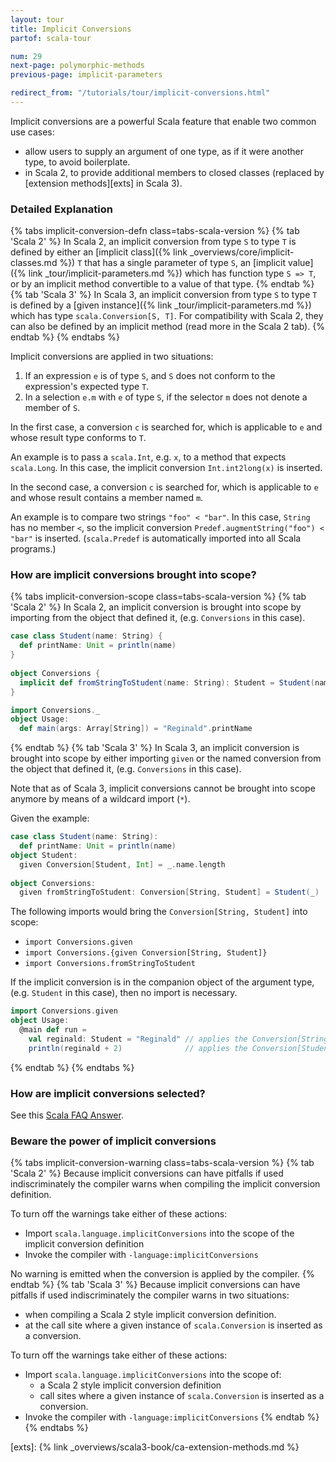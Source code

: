 ```yaml
---
layout: tour
title: Implicit Conversions
partof: scala-tour

num: 29
next-page: polymorphic-methods
previous-page: implicit-parameters

redirect_from: "/tutorials/tour/implicit-conversions.html"
---
```


Implicit conversions are a powerful Scala feature that enable two common use cases:
- allow users to supply an argument of one type, as if it were another type, to avoid boilerplate.
- in Scala 2, to provide additional members to closed classes (replaced by [extension methods][exts] in Scala 3).

### Detailed Explanation
{% tabs implicit-conversion-defn class=tabs-scala-version %}
{% tab 'Scala 2' %}
In Scala 2, an implicit conversion from type `S` to type `T` is defined by either an [implicit class]({% link _overviews/core/implicit-classes.md %}) `T` that has a single parameter of type `S`, an [implicit value]({% link _tour/implicit-parameters.md %}) which has function type `S => T`, or by an implicit method convertible to a value of that type.
{% endtab %}
{% tab 'Scala 3' %}
In Scala 3, an implicit conversion from type `S` to type `T` is defined by a [given instance]({% link _tour/implicit-parameters.md %}) which has type `scala.Conversion[S, T]`. For compatibility with Scala 2, they can also be defined by an implicit method (read more in the Scala 2 tab).
{% endtab %}
{% endtabs %}

Implicit conversions are applied in two situations:

1. If an expression `e` is of type `S`, and `S` does not conform to the expression's expected type `T`.
2. In a selection `e.m` with `e` of type `S`, if the selector `m` does not denote a member of `S`.

In the first case, a conversion `c` is searched for, which is applicable to `e` and whose result type conforms to `T`.

An example is to pass a `scala.Int`, e.g. `x`, to a method that expects `scala.Long`. In this case, the implicit conversion `Int.int2long(x)` is inserted.


In the second case, a conversion `c` is searched for, which is applicable to `e` and whose result contains a member named `m`.

An example is to compare two strings `"foo" < "bar"`. In this case, `String` has no member `<`, so the implicit conversion `Predef.augmentString("foo") < "bar"` is inserted. (`scala.Predef` is automatically imported into all Scala programs.)

### How are implicit conversions brought into scope? ###

{% tabs implicit-conversion-scope class=tabs-scala-version %}
{% tab 'Scala 2' %}
In Scala 2, an implicit conversion is brought into scope by importing from the object that defined it, (e.g. `Conversions` in this case).

```scala mdoc
case class Student(name: String) {
  def printName: Unit = println(name)
}
  
object Conversions {
  implicit def fromStringToStudent(name: String): Student = Student(name)
}

import Conversions._
object Usage:
  def main(args: Array[String]) = "Reginald".printName
```
{% endtab %}
{% tab 'Scala 3' %}
In Scala 3, an implicit conversion is brought into scope by either importing `given` or the named conversion from the object that defined it, (e.g. `Conversions` in this case). 

Note that as of Scala 3, implicit conversions cannot be brought into scope anymore by means of a wildcard import (`*`). 

Given the example:

```scala mdoc
case class Student(name: String):
  def printName: Unit = println(name)
object Student:
  given Conversion[Student, Int] = _.name.length
  
object Conversions:
  given fromStringToStudent: Conversion[String, Student] = Student(_)
```

The following imports would bring the `Conversion[String, Student]` into scope:
  - `import Conversions.given`
  - `import Conversions.{given Conversion[String, Student]}`
  - `import Conversions.fromStringToStudent`

If the implicit conversion is in the companion object of the argument type, (e.g. `Student` in this case), then no import is necessary.

```scala mdoc
import Conversions.given
object Usage:
  @main def run =
    val reginald: Student = "Reginald" // applies the Conversion[String, Student]
    println(reginald + 2)              // applies the Conversion[Student, Int]
```
{% endtab %}
{% endtabs %}

### How are implicit conversions selected?

See this [Scala FAQ Answer](https://docs.scala-lang.org/tutorials/FAQ/index.html#where-does-scala-look-for-implicits).

### Beware the power of implicit conversions

{% tabs implicit-conversion-warning class=tabs-scala-version %}
{% tab 'Scala 2' %}
Because implicit conversions can have pitfalls if used indiscriminately the compiler warns when compiling the implicit conversion definition.

To turn off the warnings take either of these actions:

* Import `scala.language.implicitConversions` into the scope of the implicit conversion definition
* Invoke the compiler with `-language:implicitConversions`

No warning is emitted when the conversion is applied by the compiler.
{% endtab %}
{% tab 'Scala 3' %}
Because implicit conversions can have pitfalls if used indiscriminately the compiler warns in two situations:
- when compiling a Scala 2 style implicit conversion definition.
- at the call site where a given instance of `scala.Conversion` is inserted as a conversion.

To turn off the warnings take either of these actions:

- Import `scala.language.implicitConversions` into the scope of:
  - a Scala 2 style implicit conversion definition
  - call sites where a given instance of `scala.Conversion` is inserted as a conversion.
- Invoke the compiler with `-language:implicitConversions`
{% endtab %}
{% endtabs %}

[exts]: {% link _overviews/scala3-book/ca-extension-methods.md %}
